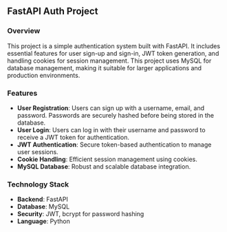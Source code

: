 
## FastAPI Auth Project

### Overview

This project is a simple authentication system built with FastAPI. It includes essential features for user sign-up and sign-in, JWT token generation, and handling cookies for session management. This project uses MySQL for database management, making it suitable for larger applications and production environments.

### Features

-   **User Registration**: Users can sign up with a username, email, and password. Passwords are securely hashed before being stored in the database.
-   **User Login**: Users can log in with their username and password to receive a JWT token for authentication.
-   **JWT Authentication**: Secure token-based authentication to manage user sessions.
-   **Cookie Handling**: Efficient session management using cookies.
-   **MySQL Database**: Robust and scalable database integration.

### Technology Stack

-   **Backend**: FastAPI
-   **Database**: MySQL
-   **Security**: JWT, bcrypt for password hashing
-   **Language**: Python
